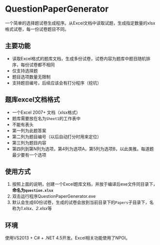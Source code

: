 # QuestionPaperGenerator
一个简单的选择题试卷生成程序。从Excel文档中读取试题，生成指定数量的xlsx格式试卷，每一份试卷题目不同。

## 主要功能
* 读取Excel格式的题库文档，生成多份试卷，试卷内容为题库中题目随机排序，每份试卷都不相同
* 仅支持选择题
* 题目选项数量无限制
* 支持题目编号，后续应该会有打分程序（挖坑）

## 题库excel文档格式
* 一个Excel 2007+ 文档（xlsx格式）
* 题库需要放在名为`Sheet1`的工作表中
* 不能有表头
* 第一列为此题答案
* 第二列为题目编号（以后自动打分时用来定位）
* 第三列为题目内容
* 第四列到第N列为选项，第4列为选项A，第5列为选项B，以此类推。每道题最少要有一个选项

## 使用方式
1. 按照上面的说明，创建一个Excel题库文档，并放于编译后exe文件同目录下，**命名为`question.xlsx`**
2. 双击运行程序QuestionPaperGenerator.exe
3. 默认会生成60份试卷，生成的试卷会放到当前目录下的`Papers`子目录下，名称为*1.xlsx*、*2.xlsx*等

## 环境
使用VS2013 + C# + .NET 4.5开发。Excel相关功能使用了NPOI。
